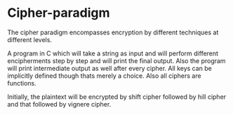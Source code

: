 # Cipher-paradigm
The cipher paradigm encompasses encryption by different techniques at different levels.

A program in C  which will take a string as input and will perform different encipherments step
by step and will print the final output. Also the program will print intermediate output as well after every
cipher. All keys can be implicitly defined though thats merely a choice. Also all ciphers are functions.

Initially, the plaintext will be encrypted by shift cipher followed by hill cipher and that followed by vignere cipher.

